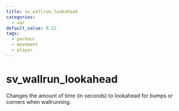 ```yaml
---
title: sv_wallrun_lookahead
categories:
  - var
default_value: 0.22
tags:
  - parkour
  - movement
  - player
---
```


# sv_wallrun_lookahead

Changes the amount of time (in seconds) to lookahead for bumps or corners when wallrunning.
